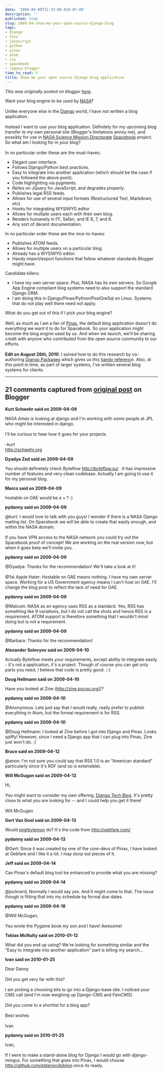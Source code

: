 ```yaml
---
date: '2009-04-09T11:33:00.010-07:00'
description: ''
published: true
slug: 2009-04-show-me-your-open-source-django-blog
tags:
- django
- foss
- javascript
- python
- pinax
- atom
- rss
- spacebook
- legacy-blogger
time_to_read: 5
title: Show me your open source Django blog application
---
```


*This was originally posted on blogger [here](https://pydanny.blogspot.com/2009/04/show-me-your-open-source-django-blog.html)*.

Want your blog engine to be used by <a href="http://www.nasa.gov/">NASA</a>?<br /><br />Unlike everyone else in the <a href="http://djangoproject.com/">Django</a> world, I have not written a blog application.<br /><br />Instead I want to use your blog application. Definitely for my upcoming blog transfer to my own personal site (Blogger's limitations annoy me), and possibly for use in <a href="http://nasascience.nasa.gov/">NASA Science Mission Directorate</a> <a href="http://pydanny.blogspot.com/search/label/spacebook">Spacebook</a> project. So what am I looking for in your blog?<br /><br />In no particular order these are the must-haves:<br /><ul><li>Elegant user interface.<br /></li><li>Follows Django/Python best practices.</li><li>Easy to integrate into another application (which should be the case if you followed the above point).<br /></li><li>Code highlighting via pygments.</li><li>Relies on JQuery for JavaScript, and degrades properly.</li><li>Publishes legal RSS feeds.</li><li>Allows for use of several input formats (Restructured Text, Markdown, etc)<br /></li><li>Hooks for integrating WYSIWYG editor</li><li>Allows for multiple users each with their own blog.</li><li>Renders humanely in FF, Safari, and IE 6, 7, and 8.</li><li>Any sort of decent documentation. </li></ul>In no particular order these are the nice-to-haves:<br /><ul><li>Publishes ATOM feeds.</li><li>Allows for multiple users on a particular blog.</li><li>Already has a WYSIWYG editor.</li><li>Handy import/export functions that follow whatever standards Blogger might have.</li></ul>Candidate killers:<br /><ul><li>I have my own server space. Plus, NASA has its own servers. So Google App Engine compliant blog systems need to also support the standard Django ORM.</li><li>I am doing this in Django/Pinax/Python/PostGreSql on Linux. Systems that do not play well there need not apply.<br /></li></ul>What do you get out of this if I pick your blog engine?<br /><br />Well, as much as I am a fan of <a href="http://pinaxproject.com/">Pinax</a>, the default blog application doesn't do everything we want it to do for Spacebook. So your application might become the blog engine used by us. And when we launch, we'll be sharing credit with anyone who contributed from the open source community to our efforts.<br /><br /><b>Edit on August 26th, 2010</b>: I solved how to do this research by co-authoring <a href="http://djangopackages.com/">Django Packages</a> which gives us this <a href="http://www.djangopackages.com/grids/g/blogs/">handy referenc</a>e. Also, at this point in time, as part of larger systems, I've written several blog systems for clients.

---

## 21 comments captured from [original post](https://pydanny.blogspot.com/2009/04/show-me-your-open-source-django-blog.html) on Blogger

**Kurt Schwehr said on 2009-04-09**

NASA Ames is looking at django and I'm working with some people at JPL who might be interested in django.<br /><br />I'll be curious to hear how it goes for your projects.<br /><br />-kurt<br />http://schwehr.org

**Dyadya Zed said on 2009-04-09**

You should definetely check Byteflow http://byteflow.su/ . It has impressive number of features and very clean codebase. Actually I am going to use it for my personal blog.

**Marco said on 2009-04-09**

hostable on GAE would be a + ? :)

**pydanny said on 2009-04-09**

@kurt: I would love to talk with you guys! I wonder if there is a NASA Django mailing list. On Spacebook we will be able to create that easily enough, and within the NASA domain. <br /><br />If you have VPN access to the NASA network you could try out the Spacebook proof of concept! We are working on the real version now, but when it goes beta we'll invite you.

**pydanny said on 2009-04-09**

@Dyadya: Thanks for the recommendation! We'll take a look at it!<br /><br />@1st Apple Hater: Hostable on GAE means nothing. I have my own server space. Working for a US Government agency means I can't host on GAE. I'll change the blog post to reflect the lack of need for GAE.

**pydanny said on 2009-04-09**

@Malcom: NASA as an agency uses RSS as a standard. Yes, RSS has something like 9 variations, but I do not call the shots and hence RSS is a requirement. ATOM support is therefore something that I wouldn't mind doing but is not a requirement.

**pydanny said on 2009-04-09**

@Barbara: Thanks for the recommendation!

**Alexander Solovyov said on 2009-04-10**

Actually Byteflow meets your requirements, except ability to integrate easily - it's not a application, it's a project. Though of course you can get only parts you need, I believe that code is pretty good. ;-)

**Doug Hellmann said on 2009-04-10**

Have you looked at Zine (http://zine.pocoo.org/)?

**pydanny said on 2009-04-10**

@Anonymous: Lets just say that I would really, really prefer to publish everything in Atom, but the formal requirement is for RSS.

**pydanny said on 2009-04-10**

@Doug Hellmann: I looked at Zine before I got into Django and Pinax. Looks spiffy! However, since I need a Django app that I can plug into Pinax, Zine just won't do. :(

**Bruce said on 2009-04-12**

@anon: I'm not sure you could say that RSS 1.0 is an "American standard" particularly since it's RDF (and so is extensible).

**Will McGugan said on 2009-04-12**

Hi,<br /><br />You might want to consider my own offering, <a href="http://www.willmcgugan.com/tag/techblog/" rel="nofollow">Django Tech Blog</a>.  It's pretty close to what you are looking for -- and I could help you get it there!<br /><br />Will McGugan

**Gert Van Gool said on 2009-04-13**

Would <a href="http://github.com/mightylemon/mightylemon" rel="nofollow">mightylemon</a> do? It's the code from http://oebfare.com/

**pydanny said on 2009-04-13**

@Gert: Since it was created by one of the core-devs of Pinax, I have looked at Oebfare and I like it a lot. I may slurp out pieces of it.

**Jeff said on 2009-04-14**

Can Pinax's default blog tool be enhanced to provide what you are missing?

**pydanny said on 2009-04-14**

@jocknerd, Normally I would say yes. And it might come to that. The issue though is fitting that into my schedule by formal due dates.

**pydanny said on 2009-04-18**

@Will McGugan,<br /><br />You wrote the Pygame book my son and I have! Awesome!

**Tobias McNulty said on 2010-01-12**

What did you end up using?  We're looking for something similar and the &quot;Easy to integrate into another application&quot; part is killing my search...

**Ivan said on 2010-01-25**

Dear Danny<br /><br />Did you get very far with this?  <br /><br />I am picking a choosing bits to go into a Django-base site.  I noticed your CMS call (and I'm now weighing up Django-CMS and FeinCMS).<br /><br />Did you come to a shortlist for a blog app?<br /><br />Best wishes<br /><br />Ivan

**pydanny said on 2010-01-25**

Ivan, <br /><br />If I were to make a stand-alone blog for Django I would go with django-mingus. For something that goes into Pinax, I would choose http://github.com/eldarion/biblion once its ready.

